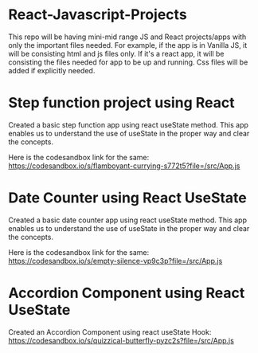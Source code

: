 # React-Javascript-Projects
This repo will be having mini-mid range JS and React projects/apps with only the important files needed. For example, if the app is in Vanilla JS, it will be consisting html and js files only. If it's a react app, it will be consisting the files needed for app to be up and running. Css files will be added if explicitly needed.


# Step function project using React

Created a basic step function app using react useState method. This app enables us to understand the use of useState in the proper way and clear the concepts.

Here is the codesandbox link for the same: https://codesandbox.io/s/flamboyant-currying-s772t5?file=/src/App.js 

# Date Counter using React UseState

Created a basic date counter  app using react useState method. This app enables us to understand the use of useState in the proper way and clear the concepts.

Here is the codesandbox link for the same: https://codesandbox.io/s/empty-silence-vp9c3p?file=/src/App.js


# Accordion Component using React UseState 

Created an Accordion Component using react useState Hook: https://codesandbox.io/s/quizzical-butterfly-pyzc2s?file=/src/App.js 
